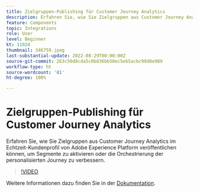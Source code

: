 ```yaml
---
title: Zielgruppen-Publishing für Customer Journey Analytics
description: Erfahren Sie, wie Sie Zielgruppen aus Customer Journey Analytics im Echtzeit-Kundenprofil von Adobe Experience Platform veröffentlichen können, um Segmente zu aktivieren oder die Orchestrierung der personalisierten Journey zu verbessern.
feature: Components
topic: Integrations
role: User
level: Beginner
kt: 11024
thumbnail: 346759.jpeg
last-substantial-update: 2022-08-29T00:00:00Z
source-git-commit: 263c50d8cda5c0b836bb50ec5eb5acbc99d8e989
workflow-type: ht
source-wordcount: '81'
ht-degree: 100%

---
```



# Zielgruppen-Publishing für Customer Journey Analytics

Erfahren Sie, wie Sie Zielgruppen aus Customer Journey Analytics im Echtzeit-Kundenprofil von Adobe Experience Platform veröffentlichen können, um Segmente zu aktivieren oder die Orchestrierung der personalisierten Journey zu verbessern.

>[!VIDEO](https://video.tv.adobe.com/v/346759/?quality=12&learn=on)

Weitere Informationen dazu finden Sie in der [Dokumentation](https://experienceleague.adobe.com/docs/analytics-platform/using/cja-components/audiences/audiences-overview.html?lang=de).

